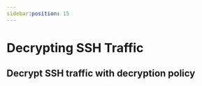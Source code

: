 ```yaml
---
sidebar:position: 15
---
```


# Decrypting SSH Traffic

## Decrypt SSH traffic with decryption policy